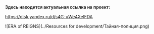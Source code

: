 **Здесь находится актуальная ссылка на проект:**

https://disk.yandex.ru/d/s4G-uWe4XelFDA

![ERA of REIGNS](../Resources for development/Тайная-полиция.png)
